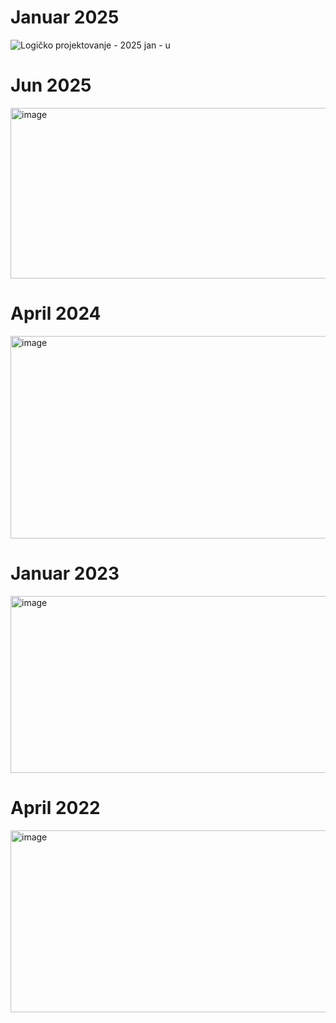 # Januar 2025
![Logičko projektovanje - 2025 jan - u](https://github.com/user-attachments/assets/2724f6f1-1e63-4aec-bfd0-2d26805f7026)

# Jun 2025
<img width="1062" height="273" alt="image" src="https://github.com/user-attachments/assets/c11a8fde-240d-45aa-9645-0e7c636c9fbc" />

# April 2024
<img width="1061" height="324" alt="image" src="https://github.com/user-attachments/assets/cce7b757-297b-40f3-aba5-43f305af7bb3" />

# Januar 2023
<img width="1208" height="283" alt="image" src="https://github.com/user-attachments/assets/c3e52f4f-dc05-48c6-b69a-bf272ae009d0" />

# April 2022
<img width="1183" height="291" alt="image" src="https://github.com/user-attachments/assets/711235de-2334-48f2-8d6b-13b424b762bc" />
